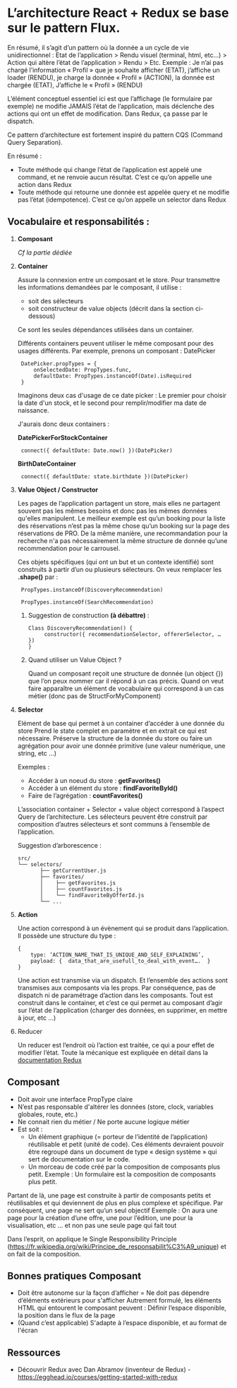 # L’architecture React + Redux se base sur le pattern Flux.

En résumé, il s’agit d’un pattern où la donnée a un cycle de vie unidirectionnel : Etat de l’application > Rendu visuel (terminal, html, etc…) > Action qui altère l’état de l’application > Rendu > Etc.
Exemple : Je n’ai pas chargé l’information « Profil » que je souhaite afficher (ETAT), j’affiche un loader (RENDU), je charge la donnée « Profil » (ACTION), la donnée est chargée (ETAT), J’affiche le « Profil »  (RENDU)

L’élément conceptuel essentiel ici est que l’affichage (le formulaire par exemple) ne modifie JAMAIS l’état de l’application, mais déclenche des actions qui ont un effet de modification.
Dans Redux, ça passe par le dispatch.

Ce pattern d’architecture est fortement inspiré du pattern CQS (Command Query Separation).

En résumé :
* Toute méthode qui change l’état de l’application est appelé une command, et ne renvoie aucun résultat. C’est ce qu’on appelle une action dans Redux
* Toute méthode qui retourne une donnée est appelée query et ne modifie pas l’état (idempotence). C’est ce qu’on appelle un selector dans Redux

## Vocabulaire et responsabilités :


1. **Composant**

   _Cf la partie dédiée_

2. **Container**

    Assure la connexion entre un composant et le store. Pour transmettre les informations demandées par le composant, il utilise :
    * soit des sélecteurs
    * soit constructeur de value objects (décrit dans la section ci-dessous)
    
    Ce sont les seules dépendances utilisées dans un container.

    Différents containers peuvent utiliser le même composant pour des usages différents.
    Par exemple, prenons un composant : DatePicker
    
        DatePicker.propTypes = {
            onSelectedDate: PropTypes.func,
            defaultDate: PropTypes.instanceOf(Date).isRequired
        }
    
    Imaginons deux cas d'usage de ce date picker : Le premier pour choisir la date d'un stock, et le second pour remplir/modifier ma date de naissance.
    
    J'aurais donc deux containers :
    
    __DatePickerForStockContainer__
    
        connect({ defaultDate: Date.now() })(DatePicker)
    
    __BirthDateContainer__
    
        connect({ defaultDate: state.birthdate })(DatePicker)

3. **Value Object / Constructor**

    Les pages de l’application partagent un store, mais elles ne partagent souvent pas les mêmes besoins et donc pas les mêmes données qu'elles manipulent.
    Le meilleur exemple est qu’un booking pour la liste des réservations n’est pas la même chose qu’un booking sur la page des réservations de PRO.
    De la même manière, une recommandation pour la recherche n'a pas nécessairement la même structure de donnée qu’une recommendation pour le carrousel.

    Ces objets spécifiques (qui ont un but et un contexte identifié) sont construits à partir d’un ou plusieurs sélecteurs.
    On veux remplacer les __.shape()__ par :

        PropTypes.instanceOf(DiscoveryRecommendation)
    
        PropTypes.instanceOf(SearchRecommendation)

    1. Suggestion de construction **(à débattre)** :

        ```
        Class DiscoveryRecommendation() {
             constructor({ recommendationSelector, offererSelector, … })
        }
       ```

    2. Quand utiliser un Value Object ?

        Quand un composant reçoit une structure de donnée (un object {}) que l’on peux nommer car il répond à un cas précis.
        Quand on veut faire apparaître un élément de vocabulaire qui correspond à un cas métier (donc pas de StructForMyComponent)

4. **Selector**
    
    Elément de base qui permet à un container d’accéder à une donnée du store
    Prend le state complet en paramètre et en extrait ce qui est nécessaire.
    Préserve la structure de la donnée du store ou faire un agrégation pour avoir une donnée primitive (une valeur numérique, une string, etc …)

    Exemples :
    * Accéder à un noeud du store : __getFavorites()__
    * Accéder à un élément du store : __findFavoriteById()__
    * Faire de l’agrégation : __countFavorites()__

    L’association container + Selector + value object correspond à l’aspect Query de l’architecture.
    Les sélecteurs peuvent être construit par composition d’autres sélecteurs et sont communs à l’ensemble de l’application.

    Suggestion d’arborescence :
    ```
    src/
    └── selectors/
           ├── getCurrentUser.js
           ├── favorites/
           │    ├── getFavorites.js
           │    ├── countFavorites.js
           │    └── findFavoriteByOfferId.js
           └── ...
   ```

5. **Action**

    Une action correspond à un évènement qui se produit dans l’application.
    Il possède une structure du type :
    
    ```
    {
        type: ‘ACTION_NAME_THAT_IS_UNIQUE_AND_SELF_EXPLAINING’,
        payload: {  data_that_are_usefull_to_deal_with_event….  }
    }
   ```

    Une action est transmise via un dispatch. Et l’ensemble des actions sont transmises aux composants via les props.
    Par conséquence, pas de dispatch ni de paramétrage d’action dans les composants.
    Tout est construit dans le container, et c’est ce qui permet au composant d’agir sur l’état de l’application (charger des données, en supprimer, en mettre à jour, etc …)

6. Reducer

    Un reducer est l’endroit où l’action est traitée, ce qui a pour effet de modifier l’état.
    Toute la mécanique est expliquée en détail dans la [documentation Redux](https://redux.js.org/basics/reducers)


## Composant
* Doit avoir une interface PropType claire
* N’est pas responsable d'altérer les données (store, clock, variables globales, route, etc.)
* Ne connait rien du métier / Ne porte aucune logique métier
* Est soit :
    * Un élément graphique (= porteur de l’identité de l’application) réutilisable et petit (unité de code). Ces éléments devraient pouvoir être regroupé dans un document de type « design système » qui sert de documentation sur le code.
    * Un morceau de code créé par la composition de composants plus petit. Exemple : Un formulaire est la composition de composants plus petit. 

Partant de là, une page est construite à partir de composants petits et réutilisables et qui deviennent de plus en plus complexe et spécifique.
Par conséquent, une page ne sert qu’un seul objectif
Exemple : On aura une page pour la création d’une offre, une pour l’édition, une pour la visualisation, etc … et non pas une seule page qui fait tout

Dans l’esprit, on applique le Single Responsibility Principle (https://fr.wikipedia.org/wiki/Principe_de_responsabilit%C3%A9_unique) et on fait de la composition.




## Bonnes pratiques Composant

* Doit être autonome sur la façon d’afficher = Ne doit pas dépendre d’éléments extérieurs pour s'afficher
Autrement formulé, les éléments HTML qui entourent le composant peuvent : Définir l’espace disponible, la position dans le flux de la page
* (Quand c’est applicable) S'adapte à l’espace disponible, et au format de l'écran


## Ressources

* Découvrir Redux avec Dan Abramov (inventeur de Redux) - https://egghead.io/courses/getting-started-with-redux
